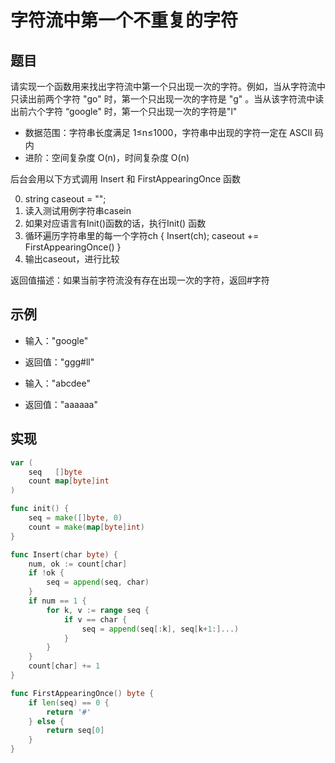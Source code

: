 # 字符流中第一个不重复的字符

## 题目

请实现一个函数用来找出字符流中第一个只出现一次的字符。例如，当从字符流中只读出前两个字符 "go" 时，第一个只出现一次的字符是 "g" 。当从该字符流中读出前六个字符 “google" 时，第一个只出现一次的字符是"l"

* 数据范围：字符串长度满足 1≤n≤1000，字符串中出现的字符一定在 ASCII 码内
* 进阶：空间复杂度 O(n)，时间复杂度 O(n)

后台会用以下方式调用 Insert 和 FirstAppearingOnce 函数

0. string caseout = "";
1. 读入测试用例字符串casein
2. 如果对应语言有Init()函数的话，执行Init() 函数
3. 循环遍历字符串里的每一个字符ch {
    Insert(ch);
    caseout += FirstAppearingOnce()
   }
4. 输出caseout，进行比较

返回值描述：如果当前字符流没有存在出现一次的字符，返回#字符

## 示例

* 输入："google"
* 返回值："ggg#ll"

* 输入："abcdee"
* 返回值："aaaaaa"

## 实现

```go
var (
	seq   []byte
	count map[byte]int
)

func init() {
	seq = make([]byte, 0)
	count = make(map[byte]int)
}

func Insert(char byte) {
	num, ok := count[char]
	if !ok {
		seq = append(seq, char)
	}
	if num == 1 {
		for k, v := range seq {
			if v == char {
				seq = append(seq[:k], seq[k+1:]...)
			}
		}
	}
	count[char] += 1
}

func FirstAppearingOnce() byte {
	if len(seq) == 0 {
		return '#'
	} else {
		return seq[0]
	}
}
```